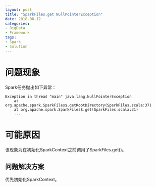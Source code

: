 ```yaml
---
layout: post
title: "SparkFiles.get NullPointerException"
date: 2018-08-12
categories: 
- BigData
- Framework
tags: 
- Spark
- Solution
---
```


# 问题现象

Spark任务抛出如下异常：

	Exception in thread "main" java.lang.NullPointerException
		at org.apache.spark.SparkFiles$.getRootDirectory(SparkFiles.scala:37)
		at org.apache.spark.SparkFiles$.get(SparkFiles.scala:31)
		...

# 可能原因

该现象为在初始化SparkContext之前调用了SparkFiles.get()。

## 问题解决方案

优先初始化SparkContext。